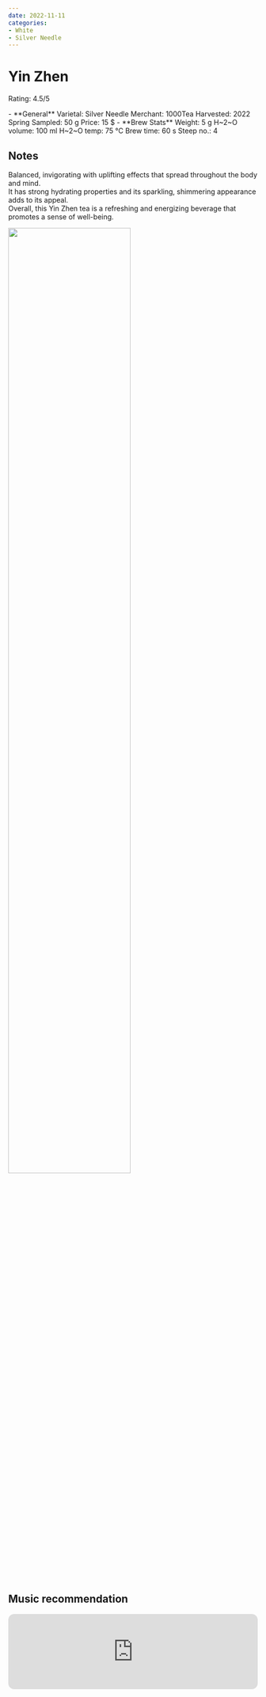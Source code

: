 ```yaml
---
date: 2022-11-11
categories:
- White
- Silver Needle
---
```

# Yin Zhen

Rating: 4.5/5


<div class="grid cards" markdown>
- **General**  
Varietal: Silver Needle    
Merchant:   1000Tea  
Harvested: 2022 Spring  
Sampled: 50 g  
Price: 15 $
- **Brew Stats**  
Weight: 5 g  
H~2~O volume: 100 ml  
H~2~O temp: 75 °C   
Brew time: 60 s  
Steep no.: 4
</div>

## Notes

Balanced, invigorating with uplifting effects that spread throughout the body and mind.  
It has strong hydrating properties and its sparkling, shimmering appearance adds to its appeal.  
Overall, this Yin Zhen tea is a refreshing and energizing beverage that promotes a sense of well-being.


<img src="/img/2022-11-11_yin-zhen/wheel.svg" width="70%"></img>
<!-- more -->

## Music recommendation

<iframe style="border-radius:12px" src="https://open.spotify.com/embed/track/5EhvDAos2Ppf82XN5EV60u?utm_source=generator&theme=0" width="100%" height="152" frameBorder="0" allowfullscreen="" allow="autoplay; clipboard-write; encrypted-media; fullscreen; picture-in-picture" loading="lazy"></iframe>


